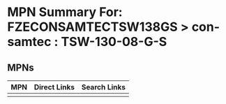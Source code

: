 



# MPN Summary For: FZECONSAMTECTSW138GS > con-samtec : TSW-130-08-G-S

## MPNs
  

|MPN|Direct Links|Search Links|
| :--- | :--- | :--- |
||||
